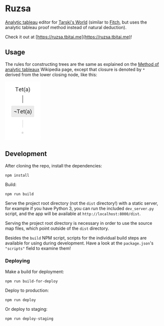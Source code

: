 # Ruzsa

[Analytic tableau](https://en.wikipedia.org/wiki/Method_of_analytic_tableaux) editor for [Tarski's World](https://ggweb.gradegrinder.net/support/manual/tarski) \(similar to [Fitch](https://ggweb.gradegrinder.net/support/manual/fitch), but uses the analytic tableau proof method instead of natural deduction\).

Check it out at [https://ruzsa.tbitai.me](https://ruzsa.tbitai.me)!

## Usage

The rules for constructing trees are the same as explained on the [Method of analytic tableaux](https://en.wikipedia.org/wiki/Method_of_analytic_tableaux) Wikipedia page, except that closure is denoted by `*` derived from the lower closing node, like this:

![Closure](README-closure.png)

## Development

After cloning the repo, install the dependencies:

```
npm install
```

Build:

```
npm run build
```

Serve the project root directory (not the `dist` directory!) with a static server, for example if you have Python 3, you can run the included `dev_server.py` script, and the app will be available at `http://localhost:8000/dist`.

Serving the project root directory is necessary in order to use the source map files, which point outside of the `dist` directory.

Besides the `build` NPM script, scripts for the individual build steps are available for using during development. Have a look at the `package.json`'s `"scripts"` field to examine them!

### Deploying

Make a build for deployment:

```
npm run build-for-deploy
```

Deploy to production:

```
npm run deploy
```

Or deploy to staging:

```
npm run deploy-staging
```
